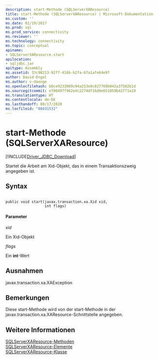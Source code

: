 ```yaml
---
description: start-Methode (SQLServerXAResource)
title: start-Methode (SQLServerXAResource) | Microsoft-Dokumentation
ms.custom: ''
ms.date: 01/19/2017
ms.prod: sql
ms.prod_service: connectivity
ms.reviewer: ''
ms.technology: connectivity
ms.topic: conceptual
apiname:
- SQLServerXAResource.start
apilocation:
- sqljdbc.jar
apitype: Assembly
ms.assetid: 33c90213-92f7-416b-b2fa-67a1afe64e97
author: David-Engel
ms.author: v-daenge
ms.openlocfilehash: b0ce9233089c94a253e0c827769b042a37582b1d
ms.sourcegitcommit: e700497f962e4c2274df16d9e651059b42ff1a10
ms.translationtype: HT
ms.contentlocale: de-DE
ms.lasthandoff: 08/17/2020
ms.locfileid: "88431532"
---
```

# <a name="start-method-sqlserverxaresource"></a>start-Methode (SQLServerXAResource)
[!INCLUDE[Driver_JDBC_Download](../../../includes/driver_jdbc_download.md)]

  Startet die Arbeit am Xid-Objekt, das in einem Transaktionszweig angegeben ist.  
  
## <a name="syntax"></a>Syntax  
  
```  
  
public void start(javax.transaction.xa.Xid xid,  
                  int flags)  
```  
  
#### <a name="parameters"></a>Parameter  
 *xid*  
  
 Ein Xid-Objekt  
  
 *flags*  
  
 Ein **int**-Wert  
  
## <a name="exceptions"></a>Ausnahmen  
 javax.transaction.xa.XAException  
  
## <a name="remarks"></a>Bemerkungen  
 Diese start-Methode wird von der start-Methode in der javax.transaction.xa.XAResource-Schnittstelle angegeben.  
  
## <a name="see-also"></a>Weitere Informationen  
 [SQLServerXAResource-Methoden](../../../connect/jdbc/reference/sqlserverxaresource-methods.md)   
 [SQLServerXAResource-Elemente](../../../connect/jdbc/reference/sqlserverxaresource-members.md)   
 [SQLServerXAResource-Klasse](../../../connect/jdbc/reference/sqlserverxaresource-class.md)  
  
  
